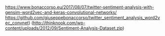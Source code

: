 https://www.bonaccorso.eu/2017/08/07/twitter-sentiment-analysis-with-gensim-word2vec-and-keras-convolutional-networks/
https://github.com/giuseppebonaccorso/twitter_sentiment_analysis_word2vec_convnet)
(http://thinknook.com/wp-content/uploads/2012/09/Sentiment-Analysis-Dataset.zip)
